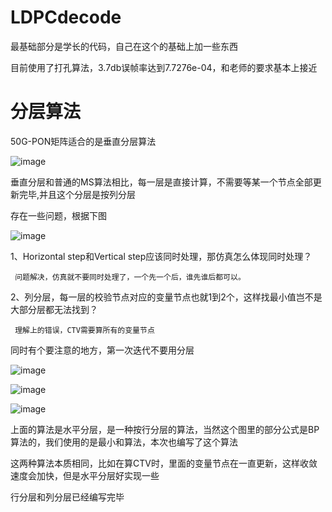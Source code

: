 # LDPCdecode
最基础部分是学长的代码，自己在这个的基础上加一些东西

目前使用了打孔算法，3.7db误帧率达到7.7276e-04，和老师的要求基本上接近

# 分层算法

50G-PON矩阵适合的是垂直分层算法

![image](https://user-images.githubusercontent.com/69625023/140531619-c8730ca2-2c7d-48b7-84d2-54ca96afff4a.png)

垂直分层和普通的MS算法相比，每一层是直接计算，不需要等某一个节点全部更新完毕,并且这个分层是按列分层

存在一些问题，根据下图

![image](https://user-images.githubusercontent.com/69625023/140614468-e02d4710-ec48-4858-948d-bfde81720476.png)

1、Horizontal step和Vertical step应该同时处理，那仿真怎么体现同时处理？

     问题解决，仿真就不要同时处理了，一个先一个后，谁先谁后都可以。

2、列分层，每一层的校验节点对应的变量节点也就1到2个，这样找最小值岂不是大部分层都无法找到？

     理解上的错误，CTV需要算所有的变量节点
     
同时有个要注意的地方，第一次迭代不要用分层
     
![image](https://user-images.githubusercontent.com/69625023/140442698-309cedd4-0353-4e24-af18-b6ac67a51e2f.png)

![image](https://user-images.githubusercontent.com/69625023/140650615-0af6582d-a775-4684-817f-4d15b2ad8a3f.png)

![image](https://user-images.githubusercontent.com/69625023/140650619-1b841760-a6d1-4597-af2d-db86a60ec4f3.png)

上面的算法是水平分层，是一种按行分层的算法，当然这个图里的部分公式是BP算法的，我们使用的是最小和算法，本次也编写了这个算法

这两种算法本质相同，比如在算CTV时，里面的变量节点在一直更新，这样收敛速度会加快，但是水平分层好实现一些



行分层和列分层已经编写完毕
